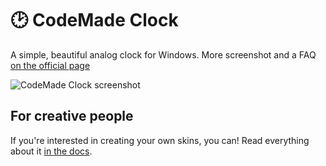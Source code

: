 # 🕑 CodeMade Clock
A simple, beautiful analog clock for Windows. More screenshot and a FAQ [on the official page](https://codemade.net/clock/)

![CodeMade Clock screenshot](https://codemade.net/images/hero-clocks.png)

## For creative people
If you're interested in creating your own skins, you can! Read everything about it [in the docs](docs/readme.md).
